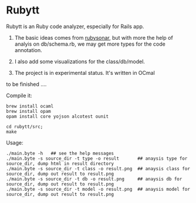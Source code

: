 # Rubytt

Rubytt is an Ruby code analyzer, especially for Rails app. 

1. The basic ideas comes from [rubysonar](https://github.com/yinwang0/rubysonar), but with more the help of analyis on db/schema.rb, 
we may get more types for the code annotation. 

2. I also add some visualizations for the class/db/model.

3. The project is in experimental status. It's written in OCmal

to be finished ....

Compile it:

```shell
brew install ocaml 
brew install opam
opam install core yojson alcotest ounit

cd rubytt/src;
make 
```

Usage:

```shell
./main.byte -h   ## see the help messages
./main.byte -s source_dir -t type -o result       ## anaysis type for source_dir, dump html in result directory
./main.byte -s source_dir -t class -o result.png  ## anaysis class for source_dir, dump out result to result.png
./main.byte -s source_dir -t db -o result.png     ## anaysis db for source_dir, dump out result to result.png
./main.byte -s source_dir -t model -o result.png  ## anaysis model for source_dir, dump out result to result.png
```
